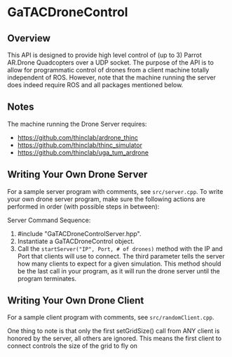 GaTACDroneControl
=================

Overview
-----

This API is designed to provide high level control of (up to 3) Parrot AR.Drone 
Quadcopters over a UDP socket.  The purpose of the API is to allow for programmatic control of drones from a client machine totally independent of ROS.  However, note that the machine running the server does indeed require ROS and all packages mentioned below.

Notes
-----

The machine running the Drone Server requires:
* https://github.com/thinclab/ardrone_thinc
* https://github.com/thinclab/thinc_simulator
* https://github.com/thinclab/uga_tum_ardrone

Writing Your Own Drone Server
-----

For a sample server program with comments, see `src/server.cpp`.  To write your own drone server program, make sure the following actions are performed in order (with possible steps in between):


Server Command Sequence:

1. #include "GaTACDroneControlServer.hpp".
2. Instantiate a GaTACDroneControl object.
3. Call the `startServer("IP", Port, # of drones)` method with the IP and Port that clients will use to connect.  The third parameter tells the server how many clients to expect for a given simulation.  This method should be the last call in your program, as it will run the drone server until the program terminates.

Writing Your Own Drone Client
-----

For a sample client program with comments, see `src/randomClient.cpp`.  

One thing to note is that only the first setGridSize() call from ANY client is honored by the server, all others are ignored.  This means the first client to connect controls the size of the grid to fly on

